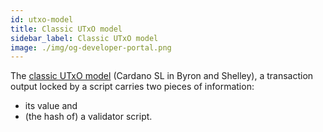 ```yaml
---
id: utxo-model
title: Classic UTxO model
sidebar_label: Classic UTxO model
image: ./img/og-developer-portal.png
---
```


The [classic UTxO model](https://docs.cardano.org/projects/cardano-wallet/en/latest/About-UTxO.html) (Cardano SL in Byron and Shelley), a transaction output locked by a script carries two pieces of information:

* its value and
* (the hash of) a validator script.
